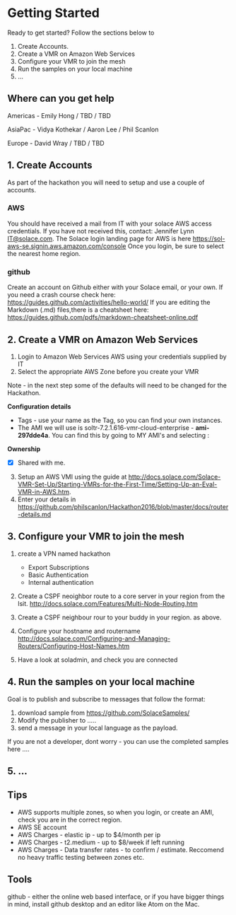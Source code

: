 # Getting Started

Ready to get started?  Follow the sections below to 

1. Create Accounts.
2. Create a VMR on Amazon Web Services
3. Configure your VMR to join the mesh
4. Run the samples on your local machine
5. ...

## Where can you get help

Americas - Emily Hong / TBD / TBD  

AsiaPac - Vidya Kothekar / Aaron Lee / Phil Scanlon  

Europe - David Wray / TBD / TBD  

## 1. Create Accounts

As part of the hackathon you will need to setup and use a couple of accounts.

### AWS
You should have received a mail from IT with your solace AWS access credentials.  If you have not received this, contact: Jennifer Lynn <IT@solace.com>.  The Solace login landing page for AWS is here https://sol-aws-se.signin.aws.amazon.com/console
Once you login, be sure to select the nearest home region.

### github
Create an account on Github either with your Solace email, or your own.
If you need a crash course check here: https://guides.github.com/activities/hello-world/
If you are editing the Markdown (.md) files,there is a cheatsheet here: https://guides.github.com/pdfs/markdown-cheatsheet-online.pdf

## 2. Create a VMR on Amazon Web Services

1. Login to Amazon Web Services AWS using your credentials supplied by IT
2. Select the appropriate AWS Zone before you create your VMR

Note - in the next step some of the defaults will need  to be changed for the Hackathon.

__Configuration details__
* Tags - use your name as the Tag, so you can find your own instances.
* The AMI we will use is soltr-7.2.1.616-vmr-cloud-enterprise - __ami-297dde4a__.  You can find this by going to MY AMI's and selecting :

__Ownership__ 
- [x] Shared with me.


3. Setup an AWS VMI using the guide at  http://docs.solace.com/Solace-VMR-Set-Up/Starting-VMRs-for-the-First-Time/Setting-Up-an-Eval-VMR-in-AWS.htm.
4. Enter your details in https://github.com/philscanlon/Hackathon2016/blob/master/docs/router-details.md

## 3. Configure your VMR to join the mesh
  
  1. create a VPN named hackathon
      - Export Subscriptions
      - Basic Authentication
      - Internal authentication

2. Create a CSPF neoighbor route to a core server in your region from the lsit. http://docs.solace.com/Features/Multi-Node-Routing.htm
3. Create a CSPF neighbour rour to your buddy in your region.  as above.
6. Configure your hostname and routername http://docs.solace.com/Configuring-and-Managing-Routers/Configuring-Host-Names.htm
7. Have a look at soladmin, and check you are connected


## 4. Run the samples on your local machine

Goal is to publish and subscribe to messages that follow the format: 

1.  download sample from https://github.com/SolaceSamples/
2.  Modify the publisher to .....
3.  send a message in your local language as the payload.

If you are not a developer,  dont worry - you can use the completed samples here ....

## 5. ...

## Tips
* AWS supports multiple zones, so when you login, or create an AMI, check you are in the correct region.
* AWS SE account
* AWS Charges - elastic ip - up to $4/month per ip
* AWS Charges - t2.medium - up to $8/week if left running
* AWS Charges - Data transfer rates - to confirm / estimate.  Reccomend no heavy traffic testing between zones etc.


## Tools
github - either the online web based interface, or if you have bigger things in mind, install github desktop and an editor like Atom on the Mac.

